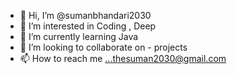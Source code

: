 - 👋 Hi, I’m @sumanbhandari2030
- 👀 I’m interested in Coding , Deep 
- 🌱 I’m currently learning Java
- 💞️ I’m looking to collaborate on - projects
-  📫 How to reach me ...thesuman2030@gmail.com


<!---
sumanbhandari2030/sumanbhandari2030 is a ✨ special ✨ repository because its `README.md` (this file) appears on your GitHub profile.
You can click the Preview link to take a look at your changes.
--->
